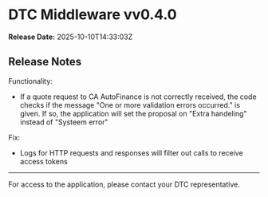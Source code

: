 # DTC Middleware vv0.4.0

**Release Date:** 2025-10-10T14:33:03Z

## Release Notes

Functionality:
- If a quote request to CA AutoFinance is not correctly received, the code checks if the message "One or more validation errors occurred." is given. If so, the application will set the proposal on "Extra handeling" instead of "Systeem error"

Fix:
- Logs for HTTP requests and responses will filter out calls to receive access tokens

---

For access to the application, please contact your DTC representative.
